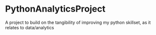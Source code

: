 # PythonAnalyticsProject
A project to build on the tangibility of improving my python skillset, as it relates to data/analytics
